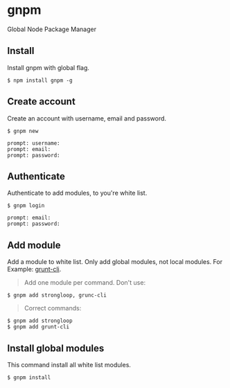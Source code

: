 # gnpm
Global Node Package Manager

## Install

Install gnpm with global flag.

    $ npm install gnpm -g

## Create account

Create an account with username, email and password.

    $ gnpm new

    prompt: username:
    prompt: email:
    prompt: password:

## Authenticate

Authenticate to add modules, to you're white list.

    $ gnpm login

    prompt: email:
    prompt: password:

## Add module

Add a module to white list. Only add global modules, not local modules. For Example: [grunt-cli](https://www.npmjs.com/package/grunt-cli).

> Add one module per command.
  Don't use:

    $ gnpm add strongloop, grunc-cli

> Correct commands:

    $ gnpm add strongloop
    $ gnpm add grunt-cli

## Install global modules

This command install all white list modules.

    $ gnpm install
